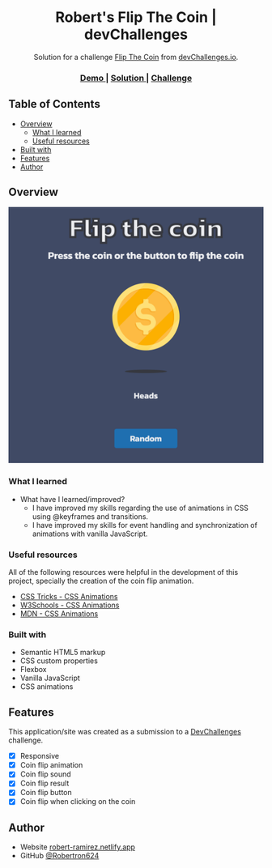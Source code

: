<!-- Please update value in the {}  -->

<h1 align="center">Robert's Flip The Coin | devChallenges</h1>

<div align="center">
   Solution for a challenge <a href="https://devchallenges.io/challenge/flip-the-coin" target="_blank">Flip The Coin</a> from <a href="http://devchallenges.io" target="_blank">devChallenges.io</a>.
</div>

<div align="center">
  <h3>
    <a href="https://robertron624.github.io/flip-the-coin/">
      Demo
    </a>
    <span> | </span>
    <a href="https://github.com/Robertron624/flip-the-coin">
      Solution
    </a>
    <span> | </span>
    <a href="https://devchallenges.io/challenge/flip-the-coin">
      Challenge
    </a>
  </h3>
</div>

## Table of Contents

- [Overview](#overview)
  - [What I learned](#what-i-learned)
  - [Useful resources](#useful-resources)
- [Built with](#built-with)
- [Features](#features)
- [Author](#author)

## Overview

![Flip coin app screenshot](image.png)

### What I learned

- What have I learned/improved?
  - I have improved my skills regarding the use of animations in CSS using
    @keyframes and transitions.
  - I have improved my skills for event handling and synchronization of
    animations with vanilla JavaScript.


### Useful resources

All of the following resources were helpful in the development of this project, specially the creation of the coin flip animation.

- [CSS Tricks - CSS Animations](https://css-tricks.com/almanac/properties/a/animation/)
- [W3Schools - CSS Animations](https://www.w3schools.com/css/css3_animations.asp)
- [MDN - CSS Animations](https://developer.mozilla.org/en-US/docs/Web/CSS/CSS_Animations/Using_CSS_animations)

### Built with

- Semantic HTML5 markup
- CSS custom properties
- Flexbox
- Vanilla JavaScript
- CSS animations

## Features

This application/site was created as a submission to a [DevChallenges](https://devchallenges.io/challenge/flip-the-coin) challenge.

- [x] Responsive
- [x] Coin flip animation
- [x] Coin flip sound
- [x] Coin flip result
- [x] Coin flip button
- [x] Coin flip when clicking on the coin

## Author

- Website [robert-ramirez.netlify.app](https://robert-ramirez.netlify.app/)
- GitHub [@Robertron624](https://github.com/Robertron624)
